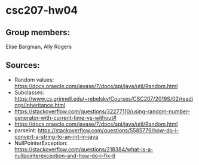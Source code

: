 # csc207-hw04

## Group members:
Elise Bargman, Ally Rogers

## Sources:
* Random values: https://docs.oraecle.com/javase/7/docs/api/java/util/Random.html
* Subclasses: https://www.cs.grinnell.edu/~rebelsky/Courses/CSC207/2019S/02/readings/inheritance.html
* https://stackoverflow.com/questions/32277110/using-random-number-generator-with-current-time-vs-without#
* https://docs.oraecle.com/javase/7/docs/api/java/util/Random.html
* parseInt:
https://stackoverflow.com/questions/5585779/how-do-i-convert-a-string-to-an-int-in-java
* NullPointerException: https://stackoverflow.com/questions/218384/what-is-a-nullpointerexception-and-how-do-i-fix-it
